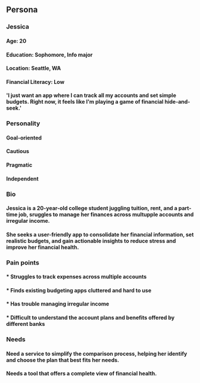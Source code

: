 ## Persona

### Jessica

#### Age: 20
#### Education: Sophomore, Info major
#### Location: Seattle, WA
#### Financial Literacy: Low
#### 'I just want an app where I can track all my accounts and set simple budgets. Right now, it feels like I'm playing a game of financial hide-and-seek.'

### Personality


#### Goal-oriented
#### Cautious
#### Pragmatic
#### Independent

### Bio

#### Jessica is a 20-year-old college student juggling tuition, rent, and a part-time job, sruggles to manage her finances across multupple accounts and irregular income.
#### She seeks a user-friendly app to consolidate her financial information, set realistic budgets, and gain actionable insights to reduce stress and improve her financial health.

### Pain points

#### * Struggles to track expenses across multiple accounts
#### * Finds existing budgeting apps cluttered and hard to use
#### * Has trouble managing irregular income
#### * Difficult to understand the account plans and benefits offered by different banks

### Needs

#### Need a service to simplify the comparison process, helping her identify and choose the plan that best fits her needs.
#### Needs a tool that offers a complete view of financial health.


```python

```


```python

```
